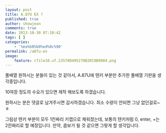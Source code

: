 ```yaml
---
layout: post
title: A.87U EX ?
published: true
author: showjean
comments: true
date: 2013-10-30 07:10:42
tags: [ ]
categories:
    - '%ea%b8%b0%ed%8c%90'
permalink: /a87u-ex
image:
    feature: cfile10.uf.23578D495270B2DC0B9904.png
---
```

풀배열 원하시는 분들이 있는 것 같아서, A.87U에 텐키 부분만 추가한 풀배열 기판을 생각중입니다.

10여장 정도의 수요가 있으면 제작 해보도록 하겠습니다.&nbsp;



원하시는 분은 댓글로 남겨주시면 감사하겠습니다. 최소 수량이 안되면 그냥 없던걸로~ㅎ&nbsp;





그림상 텐키 부분이 모두 1칸짜리 키캡으로 채워졌는데, 보통의 텐키처럼 0, enter, +는 2칸짜리로 할 예정입니다. 만약, 콤보가 될 것 같으면 그렇게 할 생각입니다.




  
